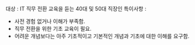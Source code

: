 대상 : IT 직무 전환 교육을 듣는 40대 및 50대 직장인
특이사항 :
  - 사전 경험 없거나 이해가 부족함.
  - 직무 전환을 위한 기초 교육이 필요.
  - 어려운 개념보다는 아주 기초적이고 기본적인 개념과 기초에 대한 이해를 요구함.